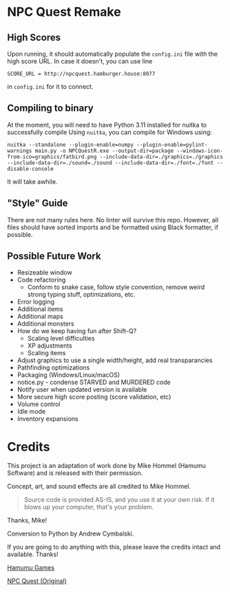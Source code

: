 # NPC Quest Remake

## High Scores

Upon running, it should automatically populate the `config.ini` file with the high score URL. In case it doesn't, you can use line

```
SCORE_URL = http://npcquest.hamburger.house:8077
```

in `config.ini` for it to connect.

## Compiling to binary

At the moment, you will need to have Python 3.11 installed for nuitka to successfully compile
Using `nuitka`, you can compile for Windows using:

```
nuitka --standalone --plugin-enable=numpy --plugin-enable=pylint-warnings main.py -o NPCQuestR.exe --output-dir=package --windows-icon-from-ico=graphics/fatbird.png --include-data-dir=./graphics=./graphics --include-data-dir=./sound=./sound --include-data-dir=./font=./font --disable-console
```

It will take awhile.


## "Style" Guide

There are not many rules here. No linter will survive this repo. However, all files should have sorted imports and be formatted using Black formatter, if possible.

## Possible Future Work

- Resizeable window
- Code refactoring
  - Conform to snake case, follow style convention, remove weird strong typing stuff, optimizations, etc.
- Error logging
- Additional items
- Additional maps
- Additional monsters
- How do we keep having fun after Shift-Q?
  - Scaling level difficulties
  - XP adjustments
  - Scaling items
- Adjust graphics to use a single width/height, add real transparancies
- Pathfinding optimizations
- Packaging (Windows/Linux/macOS)
- notice.py - condense STARVED and MURDERED code
- Notify user when updated version is available
- More secure high score posting (score validation, etc)
- Volume control
- Idle mode
- Inventory expansions

# Credits

This project is an adaptation of work done by Mike Hommel (Hamumu Software) and is released with their permission.

Concept, art, and sound effects are all credited to Mike Hommel.


> Source code is provided AS-IS, and you use it at your own risk. If it blows up your computer, that's your problem.

Thanks, Mike!

Conversion to Python by Andrew Cymbalski.

If you are going to do anything with this, please leave the credits intact and available. Thanks!

[Hamumu Games](https://hamumu.com/)

[NPC Quest (Original)](https://hamumu.itch.io/npc-quest)
